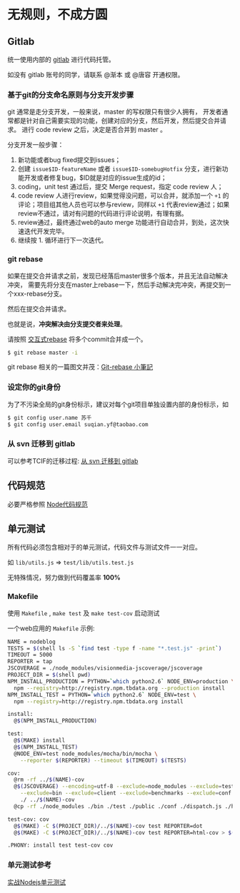 # 无规则，不成方圆

## Gitlab

统一使用内部的 [gitlab](http://gitlab.alibaba-inc.com) 进行代码托管。

如没有 gitlab 账号的同学，请联系 @渐本 或 @唐容 开通权限。

### 基于git的分支命名原则与分支开发步骤

git 通常是走分支开发，一般来说，master 的写权限只有很少人拥有，
开发者通常都是针对自己需要实现的功能，创建对应的分支，然后开发，然后提交合并请求。
进行 code review 之后，决定是否合并到 master 。

分支开发一般步骤：

1. 新功能或者bug fixed提交到issues；
2. 创建 `issue$ID-featureName` 或者 `issue$ID-somebugHotfix` 分支，进行新功能开发或者修复bug，$ID就是对应的issue生成的id；
3. coding，unit test 通过后，提交 Merge request，指定 code review 人；
4. code review 人进行review，如果觉得没问题，可以合并，就添加一个 `+1` 的评论；项目组其他人员也可以参与review，同样以 `+1` 代表review通过；如果review不通过，请对有问题的代码进行评论说明，有理有据。
5. review通过，最终通过web的auto merge 功能进行自动合并，到处，这次快速迭代开发完毕。
6. 继续按 1. 循环进行下一次迭代。

### git rebase

如果在提交合并请求之前，发现已经落后master很多个版本，并且无法自动解决冲突，
需要先将分支在master上rebase一下，然后手动解决完冲突，再提交到一个xxx-rebase分支。

然后在提交合并请求。

也就是说，**冲突解决由分支提交者来处理**。

请按照 [交互式rebase](http://gitbook.liuhui998.com/4_3.html) 将多个commit合并成一个。

```bash
$ git rebase master -i
```

git rebase 相关的一篇图文并茂：[Git-rebase 小筆記](http://blog.yorkxin.org/2011/07/29/git-rebase)

### 设定你的git身份

为了不污染全局的git身份标示，建议对每个git项目单独设置内部的身份标示，如

```bash
$ git config user.name 苏千
$ git config user.email suqian.yf@taobao.com
```

### 从 svn 迁移到 gitlab

可以参考TCIF的迁移过程: [从 svn 迁移到 gitlab](http://work.taobao.org/projects/tcif/wiki/Svn_%E8%BF%81%E7%A7%BB%E5%88%B0_git)

## 代码规范

必要严格参照 [Node代码规范](https://github.com/windyrobin/iFrame/blob/master/style.md)

## 单元测试

所有代码必须包含相对于的单元测试，代码文件与测试文件一一对应。

如 `lib/utils.js` => `test/lib/utils.test.js`

无特殊情况，努力做到代码覆盖率 **100%** 

### Makefile

使用 `Makefile` , `make test` 及 `make test-cov` 启动测试

一个web应用的 `Makefile` 示例:

```bash
NAME = nodeblog
TESTS = $(shell ls -S `find test -type f -name "*.test.js" -print`)
TIMEOUT = 5000
REPORTER = tap
JSCOVERAGE = ./node_modules/visionmedia-jscoverage/jscoverage
PROJECT_DIR = $(shell pwd)
NPM_INSTALL_PRODUCTION = PYTHON=`which python2.6` NODE_ENV=production \
  npm --registry=http://registry.npm.tbdata.org --production install
NPM_INSTALL_TEST = PYTHON=`which python2.6` NODE_ENV=test \
  npm --registry=http://registry.npm.tbdata.org install 

install:
  @$(NPM_INSTALL_PRODUCTION)

test:
  @$(MAKE) install
  @$(NPM_INSTALL_TEST)
  @NODE_ENV=test node_modules/mocha/bin/mocha \
    --reporter $(REPORTER) --timeout $(TIMEOUT) $(TESTS)

cov:
  @rm -rf ../$(NAME)-cov
  @$(JSCOVERAGE) --encoding=utf-8 --exclude=node_modules --exclude=test --exclude=public \
    --exclude=bin --exclude=client --exclude=benchmarks --exclude=conf \
    ./ ../$(NAME)-cov
  @cp -rf ./node_modules ./bin ./test ./public ./conf ./dispatch.js ./hsf.js ../$(NAME)-cov

test-cov: cov
  @$(MAKE) -C $(PROJECT_DIR)/../$(NAME)-cov test REPORTER=dot
  @$(MAKE) -C $(PROJECT_DIR)/../$(NAME)-cov test REPORTER=html-cov > $(PROJECT_DIR)/coverage.html

.PHONY: install test test-cov cov
```

### 单元测试参考 

[实战Nodejs单元测试](http://fengmk2.github.com/ppt/unittest-and-bdd-in-nodejs-with-mocha.html)

